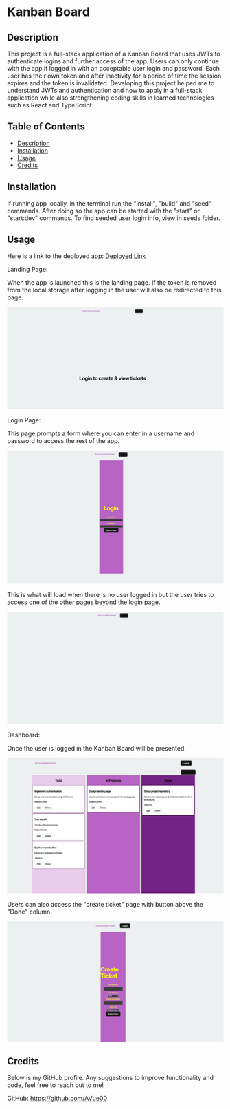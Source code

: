 # Kanban Board

## Description

This project is a full-stack application of a Kanban Board that uses JWTs to authenticate logins and further access of the app. Users can only continue with the app if logged in with an acceptable user login and password. Each user has their own token and after inactivity for a period of time the session expires and the token is invalidated. Developing this project helped me to understand JWTs and authentication and how to apply in a full-stack application while also strengthening coding skills in learned technologies such as React and TypeScript.

## Table of Contents

- [Description](#description)
- [Installation](#installation)
- [Usage](#usage)
- [Credits](#credits)

## Installation

If running app locally, in the terminal run the "install", "build" and "seed" commands. After doing so the app can be started with the "start" or "start:dev" commands. To find seeded user login info, view in seeds folder.

## Usage

Here is a link to the deployed app: [Deployed Link](https://kanbanboard-hvp0.onrender.com)

Landing Page: 

When the app is launched this is the landing page. If the token is removed from the local storage after logging in the user will also be redirected to this page.

![landing-page](images/landing-page.png)

Login Page:

This page prompts a form where you can enter in a username and password to access the rest of the app.

![login](images/login-page.png)

This is what will load when there is no user logged in but the user tries to access one of the other pages beyond the login page.

![blank-page](images/no-login.png)

Dashboard:

Once the user is logged in the Kanban Board will be presented.

![kanban-board](images/kanban-board.png)

Users can also access the "create ticket" page with button above the "Done" column.

![create-ticket](images/create-ticket-page.png)

## Credits

Below is my GitHub profile. Any suggestions to improve functionality and code, feel free to reach out to me!

GitHub: https://github.com/AVue00


